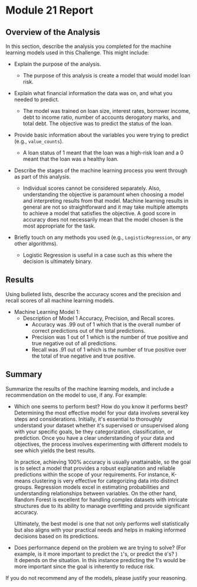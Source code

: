 # Module 21 Report

## Overview of the Analysis

In this section, describe the analysis you completed for the machine learning models used in this Challenge. This might include:

* Explain the purpose of the analysis.
    * The purpose of this analysis is create a model that would model loan risk.
    
* Explain what financial information the data was on, and what you needed to predict.
    * The model was trained on loan size, interest rates, borrower income, debt to income ratio, number of accounts
      derogatory marks, and total debt.  The objective was to predict the status of the loan.
      
* Provide basic information about the variables you were trying to predict (e.g., `value_counts`).
    * A loan status of 1 meant that the loan was a high-risk loan and a 0 meant that the loan was a healthy loan.
    
* Describe the stages of the machine learning process you went through as part of this analysis.
    * Individual scores cannot be considered separately.  Also, understanding the objective is paramount when choosing a model
      and interpreting results from that model.  Machine learning results in general are not so straightforward and it may take multiple
      attempts to achieve a model that satisfies the objective.  A good score in accuracy does not necessarily mean that the 
      model chosen is the most appropriate for the task. 
      
* Briefly touch on any methods you used (e.g., `LogisticRegression`, or any other algorithms).
    * Logistic Regression is useful in a case such as this where the decision is ultimately binary.

## Results

Using bulleted lists, describe the accuracy scores and the precision and recall scores of all machine learning models.

* Machine Learning Model 1:
    * Description of Model 1 Accuracy, Precision, and Recall scores.
        * Accuracy was .99 out of 1 which that is the overall number of correct predictions out of the total predictions.
        * Precision was 1 out of 1 which is the number of true positive and true negative out of all predictions.
        * Recall was .91 out of 1 which is the number of true positive over the total of true negative and true positive.

## Summary

Summarize the results of the machine learning models, and include a recommendation on the model to use, if any. For example:

* Which one seems to perform best? How do you know it performs best? <br>
    Determining the most effective model for your data involves several key steps and considerations. Initially, it's essential to thoroughly understand your dataset whether it's supervised or unsupervised along with your specific goals, be they categorization, classification, or prediction. Once you have a clear understanding of your data and objectives, the process involves experimenting with different models to see which yields the best results.

    In practice, achieving 100% accuracy is usually unattainable, so the goal is to select a model that provides a robust explanation and reliable predictions within the scope of your requirements. For instance, K-means clustering is very effective for categorizing data into distinct groups. Regression models excel in estimating probabilities and understanding relationships between variables. On the other hand, Random Forest is excellent for handling complex datasets with intricate structures due to its ability to manage overfitting and provide significant accuracy.

    Ultimately, the best model is one that not only performs well statistically but also aligns with your practical needs and helps in making informed decisions based on its predictions.
   
* Does performance depend on the problem we are trying to solve? (For example, is it more important to predict the `1`'s, or predict the `0`'s? ) <br> It depends on the situation.  In this instance predicting the 1's would be more important since the goal is inherently to reduce            risk.

If you do not recommend any of the models, please justify your reasoning.
